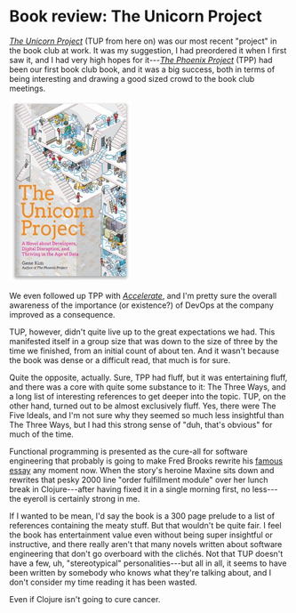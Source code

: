 # Book review: The Unicorn Project

[*The Unicorn Project*][1] (TUP from here on) was our most recent "project" in
the book club at work. It was my suggestion, I had preordered it when I first
saw it, and I had very high hopes for it---[*The Phoenix Project*][2] (TPP) had
been our first book club book, and it was a big success, both in terms of being
interesting and drawing a good sized crowd to the book club meetings.

[1]: https://itrevolution.com/the-unicorn-project
[2]: https://itrevolution.com/book/the-phoenix-project

![Cover of *The Unicorn Project*](images/2020-02-24-unicorn-project.jpg)

We even followed up TPP with [*Accelerate*][3], and I'm pretty sure the overall
awareness of the importance (or existence?) of DevOps at the company improved
as a consequence.

[3]: https://itrevolution.com/book/accelerate

TUP, however, didn't quite live up to the great expectations we had. This
manifested itself in a group size that was down to the size of three by the
time we finished, from an initial count of about ten. And it wasn't because the
book was dense or a difficult read, that much is for sure.

Quite the opposite, actually. Sure, TPP had fluff, but it was entertaining
fluff, and there was a core with quite some substance to it: The Three Ways,
and a long list of interesting references to get deeper into the topic. TUP, on
the other hand, turned out to be almost exclusively fluff. Yes, there were The
Five Ideals, and I'm not sure why they seemed so much less insightful than The
Three Ways, but I had this strong sense of "duh, that's obvious" for much of
the time.

Functional programming is presented as the cure-all for software engineering
that probably is going to make Fred Brooks rewrite his [famous essay][4] any
moment now. When the story's heroine Maxine sits down and rewrites that pesky
2000 line "order fulfillment module" over her lunch break in Clojure---after
having fixed it in a single morning first, no less---the eyeroll is certainly
strong in me.

[4]: http://faculty.salisbury.edu/~xswang/Research/Papers/SERelated/no-silver-bullet.pdf

If I wanted to be mean, I'd say the book is a 300 page prelude to a list of
references containing the meaty stuff. But that wouldn't be quite fair. I feel
the book has entertainment value even without being super insightful or
instructive, and there really aren't that many novels written about software
engineering that don't go overboard with the clichés. Not that TUP doesn't have
a few, uh, "stereotypical" personalities---but all in all, it seems to have
been written by somebody who knows what they're talking about, and I don't
consider my time reading it has been wasted.

Even if Clojure isn't going to cure cancer.
